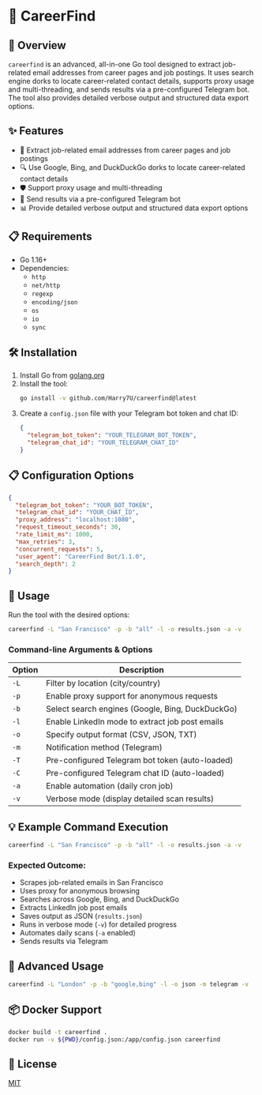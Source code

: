 # 🎯 CareerFind

## 🌟 Overview
`careerfind` is an advanced, all-in-one Go tool designed to extract job-related email addresses from career pages and job postings. It uses search engine dorks to locate career-related contact details, supports proxy usage and multi-threading, and sends results via a pre-configured Telegram bot. The tool also provides detailed verbose output and structured data export options.

## ✨ Features
- 📧 Extract job-related email addresses from career pages and job postings
- 🔍 Use Google, Bing, and DuckDuckGo dorks to locate career-related contact details
- 🛡️ Support proxy usage and multi-threading
- 🤖 Send results via a pre-configured Telegram bot
- 📊 Provide detailed verbose output and structured data export options

## 📋 Requirements
- Go 1.16+
- Dependencies:
  - `http`
  - `net/http`
  - `regexp`
  - `encoding/json`
  - `os`
  - `io`
  - `sync`

## 🛠️ Installation
1. Install Go from [golang.org](https://golang.org/dl/)
2. Install the tool:
   ```sh
   go install -v github.com/Harry7U/careerfind@latest
   ```
3. Create a `config.json` file with your Telegram bot token and chat ID:
   ```json
   {
     "telegram_bot_token": "YOUR_TELEGRAM_BOT_TOKEN",
     "telegram_chat_id": "YOUR_TELEGRAM_CHAT_ID"
   }
   ```

## 📋 Configuration Options
```json
{
  "telegram_bot_token": "YOUR_BOT_TOKEN",
  "telegram_chat_id": "YOUR_CHAT_ID",
  "proxy_address": "localhost:1080",
  "request_timeout_seconds": 30,
  "rate_limit_ms": 1000,
  "max_retries": 3,
  "concurrent_requests": 5,
  "user_agent": "CareerFind Bot/1.1.0",
  "search_depth": 2
}
```

## 🚀 Usage
Run the tool with the desired options:
```sh
careerfind -L "San Francisco" -p -b "all" -l -o results.json -a -v
```

### Command-line Arguments & Options
| Option | Description |
|--------|-------------|
| `-L` | Filter by location (city/country) |
| `-p` | Enable proxy support for anonymous requests |
| `-b` | Select search engines (Google, Bing, DuckDuckGo) |
| `-l` | Enable LinkedIn mode to extract job post emails |
| `-o` | Specify output format (CSV, JSON, TXT) |
| `-m` | Notification method (Telegram) |
| `-T` | Pre-configured Telegram bot token (auto-loaded) |
| `-C` | Pre-configured Telegram chat ID (auto-loaded) |
| `-a` | Enable automation (daily cron job) |
| `-v` | Verbose mode (display detailed scan results) |

## 💡 Example Command Execution
```sh
careerfind -L "San Francisco" -p -b "all" -l -o results.json -a -v
```

### Expected Outcome:
- Scrapes job-related emails in San Francisco
- Uses proxy for anonymous browsing
- Searches across Google, Bing, and DuckDuckGo
- Extracts LinkedIn job post emails
- Saves output as JSON (`results.json`)
- Runs in verbose mode (`-v`) for detailed progress
- Automates daily scans (`-a` enabled)
- Sends results via Telegram

## 🔧 Advanced Usage
```sh
careerfind -L "London" -p -b "google,bing" -l -o json -m telegram -v
```

## 📦 Docker Support
```sh
docker build -t careerfind .
docker run -v ${PWD}/config.json:/app/config.json careerfind
```

## 📜 License
[MIT](LICENSE)
